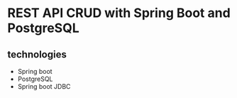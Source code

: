 #  REST API CRUD with Spring Boot and PostgreSQL

## technologies 
* Spring boot
* PostgreSQL
* Spring boot JDBC